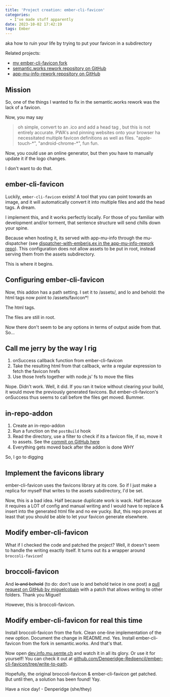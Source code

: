 ```yaml
---
title: 'Project creation: ember-cli-favicon'
categories:
  - I've made stuff apparently
date: 2023-10-02 17:42:19
tags: Ember
---
```


aka how to ruin your life by trying to put your favicon in a subdirectory

Related projects:
- [my ember-cli-favicon fork](https://github.com/Denperidge-Redpencil/ember-cli-favicon)
- [semantic.works rework repository on GitHub](https://github.com/Denperidge-Redpencil/semantic.works)
- [app-mu-info-rework repository on GitHub](https://github.com/Denperidge-Redpencil/app-mu-info-rework)

## Mission

So, one of the things I wanted to fix in the semantic.works rework was the lack of a favicon.

Now, you may say 
> oh simple, convert to an .ico and add a head tag
, but this is not entirely accurate. PWA's and pinning websites onto your browser ha necessitated multiple favicon definitions as well as files. "apple-touch-\*", "android-chrome-\*", fun fun. 

Now, you could use an online generator, but then you have to manually update it if the logo changes.

I don't want to do that.

## ember-cli-favicon

Luckily, `ember-cli-favicon` exists! A tool that you can point towards an image, and it will automatically convert it into multiple files and add the head tags. A dream.

I implement this, and it works perfectly locally. For those of you familiar with development and/or torment, that sentence structure will send chills down your spine.

Because when hosting it, its served with app-mu-info through the mu-dispatcher (see [dispatcher-with-emberjs.ex in the app-mu-info-rework repo](https://github.com/Denperidge-Redpencil/app-mu-info-rework/blob/master/config/dispatcher/dispatcher-with-emberjs.ex)). This configuration does not allow assets to be put in root, instead serving them from the assets subdirectory.

This is where it begins.

## Configuring ember-cli-favicon

Now, this addon has a path setting. I set it to /assets/, and lo and behold: the html tags now point to /assets/favicon*!

The html tags.

The files are still in root.

Now there don't seem to be any options in terms of output aside from that. So...

## Call me jerry by the way I rig
1. onSuccess callback function from ember-cli-favicon
2. Take the resulting html from that callback, write a regular expression to fetch the favicon hrefs
3. Use those hrefs together with node.js' fs to move the files

Nope. Didn't work. Well, it did. If you ran it twice without clearing your build, it would move the previously generated favicons. But ember-cli-favicon's onSuccess thus seems to call before the files get moved. Bummer.

## in-repo-addon
1. Create an in-repo-addon
2. Run a function on the `postBuild` hook
3. Read the directory, use a filter to check if its a favicon file, if so, move it to assets. See the [commit on GitHub here](https://github.com/Denperidge-Redpencil/semantic.works/commit/4b7ff7e0d70af7add6a0931031696d35dee7bc5a)
4. Everything gets moved back after the addon is done WHY

So, I go to digging

## Implement the favicons library
ember-cli-favicon uses the favicons library at its core. So if I just make a replica for myself that writes to the assets subdirectory, I'd be set. 

Now, this is a bad idea. Half because duplicate work is wack. Half because it requires a LOT of config and manual writing and I would have to replace & insert into the generated html file and no ew yucky. But, this repo proves at least that you should be able to let your favicon generate elsewhere.

## Modify ember-cli-favicon
What if I checked the code and patched the project? Well, it doesn't seem to handle the writing exactly itself. It turns out its a wrapper around `broccoli-favicon`!

## broccoli-favicon
And ~~lo and behold~~ (to do: don't use lo and behold twice in one post) a [pull request on GitHub by miguelcobain](https://github.com/davewasmer/broccoli-favicon/pull/67) with a patch that allows writing to other folders. Thank you Miguel!

However, this is broccoli-favicon.

## Modify ember-cli-favicon for real this time
Install broccoli-favicon from the fork. Clean one-line implementation of the new option. Document the change in README.md. Yes. Install ember-cli-favicon from the fork in semantic.works. And that's that.

Now open [dev.info.mu.semte.ch](https://dev.info.mu.semte.ch) and watch it in all its glory. Or use it for yourself! You can check it out at [github.com/Denperidge-Redpencil/ember-cli-favicon/tree/write-to-path](https://github.com/Denperidge-Redpencil/ember-cli-favicon/tree/write-to-path).

Hopefully, the original broccoli-favicon & ember-cli-favicon get patched. But until then, a solution has been found! Yay.

Have a nice day!
\- Denperidge (she/they)
